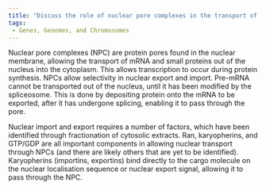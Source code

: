 ```yaml
---
title: "Discuss the role of nuclear pore complexes in the transport of proteins and RNA across the nuclear membrane."
tags:
 - Genes, Genomes, and Chromosomes
---
```

Nuclear pore complexes (NPC) are protein pores found in the nuclear membrane, allowing the transport of mRNA and small proteins out of the nucleus into the cytoplasm. This allows transcription to occur during protein synthesis. 
NPCs allow selectivity in nuclear export and import. Pre-mRNA cannot be transported out of the nucleus, until it has been modified by the spliceosome. This is done by depositing protein onto the mRNA to be exported, after it has undergone splicing, enabling it to pass through the pore. 

Nuclear import and export requires a number of factors, which have been identified through fractionation of cytosolic extracts. Ran, karyopherins, and GTP/GDP are all important components in allowing nuclear transport through NPCs (and there are likely others that are yet to be identified). Karyopherins (importins, exportins) bind directly to the cargo molecule on the nuclear localisation sequence or nuclear export signal, allowing it to pass through the NPC. 
